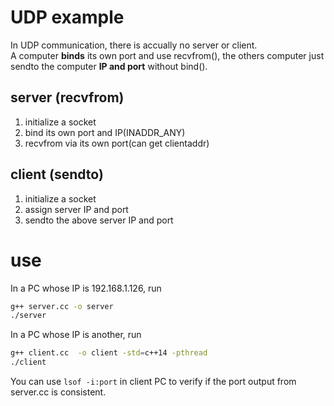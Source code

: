 # UDP example

In UDP communication, there is accually no server or client.  
A computer **binds** its own port and use recvfrom(), the others computer just sendto the computer **IP and port** without bind().

## server (recvfrom)

1. initialize a socket
2. bind its own port and IP(INADDR_ANY)
3. recvfrom via its own port(can get clientaddr)

## client (sendto)

1. initialize a socket
2. assign server IP and port
3. sendto the above server IP and port

# use

In a PC whose IP is 192.168.1.126, run
```sh
g++ server.cc -o server
./server
```

In a PC whose IP is another, run
```sh
g++ client.cc  -o client -std=c++14 -pthread
./client
```

You can use `lsof -i:port` in client PC to verify if the port output from server.cc is consistent.
